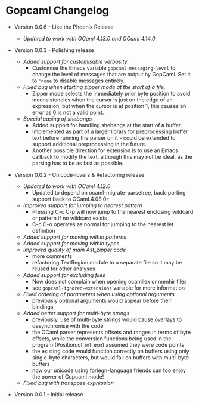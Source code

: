 # Gopcaml Changelog
- Version 0.0.6 - Like the Phoenix Release
  - *Updated to work with OCaml 4.13.0 and OCaml 4.14.0*
- Version 0.0.3 - Polishing release
  - *Added support for customisable verbosity*
    - Customise the Emacs variable `gopcaml-messaging-level` to change
      the level of messages that are output by GopCaml. Set it to
      `'none` to disable messages entirely.
  - *Fixed bug when starting zipper mode at the start of a file.*
    - Zipper mode selects the immediately prior byte position to avoid
      inconsistencies when the cursor is just on the edge of an
      expression, but when the cursor is at position 1, this causes an
      error as 0 is not a valid point.
  - *Special casing of shebangs*
    - Added support for handling shebangs at the start of a buffer.
    - Implemented as part of a larger library for preprocessing buffer
      text before running the parser on it - could be extended to
      support additional preprocessing in the future.
    - Another possible direction for extension is to use an Emacs
      callback to modify the text, although this may not be ideal, as
      the parsing has to be as fast as possible.

- Version 0.0.2 - Unicode-lovers & Refactoring release
  - *Updated to work with OCaml 4.12.0*
    - Updated to depend on ocaml-migrate-parsetree, back-porting support back to OCaml.4.08.0+
  - *Improved support for jumping to nearest pattern*
    - Pressing C-c C-p will now jump to the nearest enclosing wildcard or pattern if no wildcard exists
    - C-c C-o operates as normal for jumping to the nearest let definition
  - *Added support for moving within patterns*
  - *Added support for moving within types*
  - *improved quality of main Ast_zipper code*
    - more comments
    - refactoring TextRegion module to a separate file so it may be
      reused for other analyses
  - *Added support for excluding files*
    - Now does not complain when opening ocamllex or menhir files
    - see `gopcaml-ignored-extensions` variable for more information
  - *Fixed ordering of parameters when using optional arguments*
    - previously optional arguments would appear before their bindings
  - *Added better support for multi-byte strings*
    - previously, use of multi-byte strings would cause overlays to
      desynchronise with the code
    - the OCaml parser represents offsets and ranges in terms of byte
      offsets, while the conversion functions being used in the
      program (Position.of_int_exn) assumed they were code points
    - the existing code would function correctly on buffers using only
      single-byte characters, but would fail on buffers with
      multi-byte buffers
    - now our unicode using foriegn-language friends can too enjoy the
      power of Gopcaml mode!
  - *Fixed bug with transpose expression*

- Version 0.0.1 - Initial release
